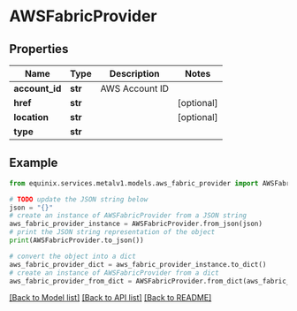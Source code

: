 # AWSFabricProvider


## Properties

Name | Type | Description | Notes
------------ | ------------- | ------------- | -------------
**account_id** | **str** | AWS Account ID | 
**href** | **str** |  | [optional] 
**location** | **str** |  | [optional] 
**type** | **str** |  | 

## Example

```python
from equinix.services.metalv1.models.aws_fabric_provider import AWSFabricProvider

# TODO update the JSON string below
json = "{}"
# create an instance of AWSFabricProvider from a JSON string
aws_fabric_provider_instance = AWSFabricProvider.from_json(json)
# print the JSON string representation of the object
print(AWSFabricProvider.to_json())

# convert the object into a dict
aws_fabric_provider_dict = aws_fabric_provider_instance.to_dict()
# create an instance of AWSFabricProvider from a dict
aws_fabric_provider_from_dict = AWSFabricProvider.from_dict(aws_fabric_provider_dict)
```
[[Back to Model list]](../README.md#documentation-for-models) [[Back to API list]](../README.md#documentation-for-api-endpoints) [[Back to README]](../README.md)


